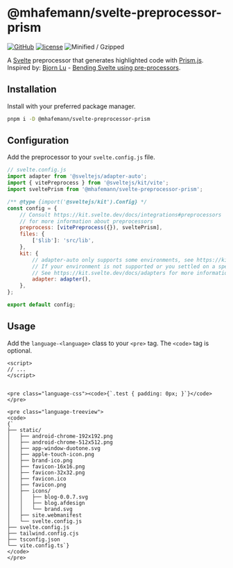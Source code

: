 # @mhafemann/svelte-preprocessor-prism
[![GitHub](https://img.shields.io/github/package-json/v/mhafemann/svelte-preprocessor-prism)](https://www.npmjs.com/package/mhafemann/svelte-preprocessor-prism) [![license](https://img.shields.io/github/license/mhafemann/svelte-preprocessor-prism)](https://github.com/mhafemann/svelte-preprocessor-prism/blob/main/LICENSE) ![Minified / Gzipped](https://img.shields.io/badge/Min%2FGzip%20-1.19%20KiB%20-blue)

A [Svelte](https://svelte.dev/) preprocessor that generates highlighted code with [Prism.js](https://prismjs.com/).
Inspired by: [Bjorn Lu](https://twitter.com/bluwyoo) - [Bending Svelte using pre-processors](https://www.youtube.com/watch?v=glp4iEBTkvQ).

## Installation

Install with your preferred package manager.

```bash
pnpm i -D @mhafemann/svelte-preprocessor-prism
```

## Configuration

Add the preprocessor to your `svelte.config.js` file.

```javascript
// svelte.config.js
import adapter from '@sveltejs/adapter-auto';
import { vitePreprocess } from '@sveltejs/kit/vite';
import sveltePrism from '@mhafemann/svelte-preprocessor-prism';

/** @type {import('@sveltejs/kit').Config} */
const config = {
    // Consult https://kit.svelte.dev/docs/integrations#preprocessors
    // for more information about preprocessors
    preprocess: [vitePreprocess({}), sveltePrism],
    files: {
        ['$lib']: 'src/lib',
    },
    kit: {
        // adapter-auto only supports some environments, see https://kit.svelte.dev/docs/adapter-auto for a list.
        // If your environment is not supported or you settled on a specific environment, switch out the adapter.
        // See https://kit.svelte.dev/docs/adapters for more information about adapters.
        adapter: adapter(),
    },
};

export default config;
```

## Usage

Add the `language-<language>` class to your `<pre>` tag. The `<code>` tag is optional.


```svelte
<script>
// ...
</script>


<pre class="language-css"><code>{`.test { padding: 0px; }`}</code></pre>

<pre class="language-treeview">
<code>
{`
├── static/
│   ├── android-chrome-192x192.png
│   ├── android-chrome-512x512.png
│   ├── app-window-duotone.svg
│   ├── apple-touch-icon.png
│   ├── brand-ico.png
│   ├── favicon-16x16.png
│   ├── favicon-32x32.png
│   ├── favicon.ico
│   ├── favicon.png
│   ├── icons/
│   │   ├── blog-0.0.7.svg
│   │   ├── blog.afdesign
│   │   └── brand.svg
│   ├── site.webmanifest
│   └── svelte.config.js
├── svelte.config.js
├── tailwind.config.cjs
├── tsconfig.json
└── vite.config.ts`}
</code>
</pre>
```